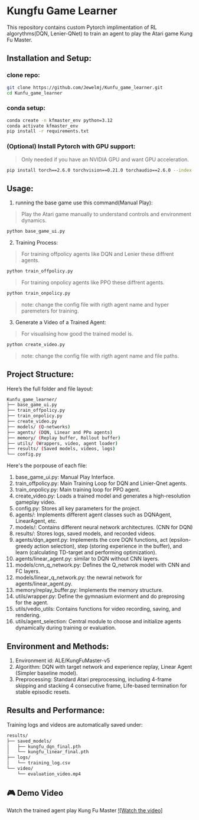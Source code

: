 # Kungfu Game Learner
This repository contains custom Pytorch implimentation of RL algorythms(DQN, Lenier-QNet) to train an agent to play the Atari game Kung Fu Master.

## Installation and Setup:
### clone repo:
```bash
git clone https://github.com/Jewelmj/Kunfu_game_learner.git
cd Kunfu_game_learner
```
### conda setup:
```bash
conda create -n kfmaster_env python=3.12
conda activate kfmaster_env
pip install -r requirements.txt
```
### (Optional) Install Pytorch with GPU support:
> Only needed if you have an NVIDIA GPU and want GPU acceleration.
```bash
pip install torch==2.6.0 torchvision==0.21.0 torchaudio==2.6.0 --index-url https://download.pytorch.org/whl/cu124
```
## Usage:
1. running the base game use this command(Manual Play):
> Play the Atari game manually to understand controls and environment dynamics.
```bash
python base_game_ui.py
```
2. Training Process:
> For training offpolicy agents like DQN and Lenier these diffrent agents. 
```bash
python train_offpolicy.py
```
> For training onpolicy agents like PPO these diffrent agents. 
```bash
python train_onpolicy.py
```
> note: change the config file with rigth agent name and hyper paremeters for training.
3. Generate a Video of a Trained Agent:
> For visualising how good the trained model is.
```bash
python create_video.py
```
> note: change the config file with rigth agent name and file paths.
## Project Structure:
Here’s the full folder and file layout:
```bash
Kunfu_game_learner/
├── base_game_ui.py
├── train_offpolicy.py
├── train_onpolicy.py
├── create_video.py
├── models/ (Q-networks)
├── agents/ (DQN, Linear and PPo agents)
├── memory/ (Replay buffer, Rollout buffer)
├── utils/ (Wrappers, video, agent loader)
├── results/ (Saved models, videos, logs)
└── config.py
```
Here's the porpouse of each file:
1. base_game_ui.py: Manual Play Interface.
2. train_offpolicy.py: Main Training Loop for DQN and Linier-Qnet agents.
3. train_onpolicy.py: Main training loop for PPO agent.
4. create_video.py: Loads a trained model and generates a high-resolution gameplay video.
5. config.py: Stores all key parameters for the project.
6. agents/: Implements different agent classes such as DQNAgent, LinearAgent, etc.
7. models/: Contains different neural network architectures. (CNN for DQN)
8. results/: Stores logs, saved models, and recorded videos.
9. agents/dqn_agent.py: Implements the core DQN functions, act (epsilon-greedy action selection), step (storing experience in the buffer), and learn (calculating TD-target and performing optimization).
10. agents/linear_agent.py: similar to DQN without CNN layers.
11. models/cnn_q_network.py: Defines the Q_netwrok model with CNN and FC layers.
12. models/linear_q_network.py: the newral network for agents/linear_agent.py.
13. memory/replay_buffer.py: Implements the memory structure.
14. utils/wrapper.py: Define the gymnasium eviorment and do preprosing for the agent.
15. utils/vedio_utils: Contains functions for video recording, saving, and rendering.
16. utils/agent_selection: Central module to choose and initialize agents dynamically during training or evaluation.

## Environment and Methods:
1. Environment id: ALE/KungFuMaster-v5 
2. Algorithm: DQN with target network and experience  replay, Linear Agent (Simpler baseline model).
3. Preprocessing: Standard Atari preprocessing, including 4-frame skipping and stacking 4 consecutive frame, Life-based termination for stable episodic resets.
## Results and Performance:
Training logs and videos are automatically saved under:
```bash
results/
├── saved_models/
│   ├── kungfu_dqn_final.pth
│   └── kungfu_linear_final.pth
├── logs/
│   └── training_log.csv
└── video/
    └── evaluation_video.mp4
```
## 🎮 Demo Video
Watch the trained agent play Kung Fu Master
[![Watch the video]](https://youtube.com/shorts/GNXz_VnIido?feature=share>)
